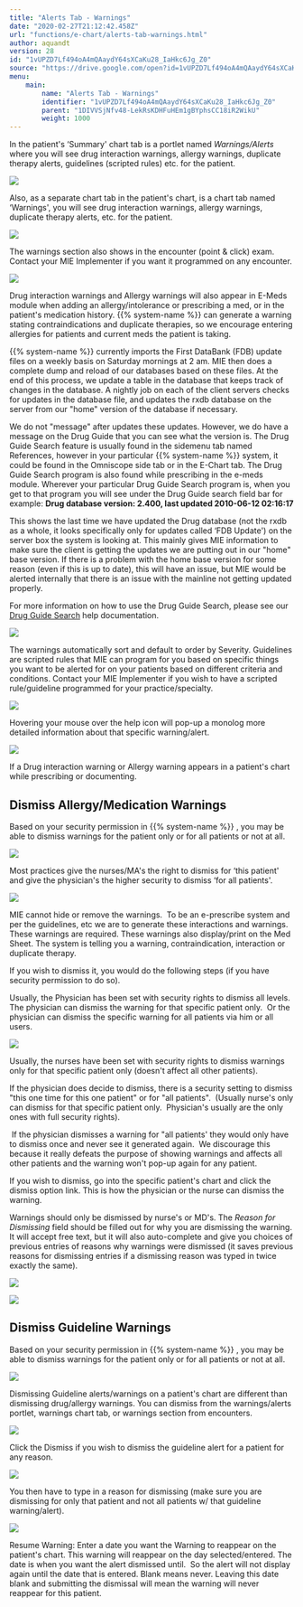 ```yaml
---
title: "Alerts Tab - Warnings"
date: "2020-02-27T21:12:42.458Z"
url: "functions/e-chart/alerts-tab-warnings.html"
author: aquandt
version: 28
id: "1vUPZD7Lf494oA4mQAaydY64sXCaKu28_IaHkc6Jg_Z0"
source: "https://drive.google.com/open?id=1vUPZD7Lf494oA4mQAaydY64sXCaKu28_IaHkc6Jg_Z0"
menu:
    main:
        name: "Alerts Tab - Warnings"
        identifier: "1vUPZD7Lf494oA4mQAaydY64sXCaKu28_IaHkc6Jg_Z0"
        parent: "1DIVVSjNfv48-LekRsKDHFuHEm1gBYphsCC18iR2WikU"
        weight: 1000
---
```

In the patient's ‘Summary' chart tab is a portlet named *Warnings/Alerts* where you will see drug interaction warnings, allergy warnings, duplicate therapy alerts, guidelines (scripted rules) etc. for the patient.

![](alerts-tab-warnings.images/image1.png)

Also, as a separate chart tab in the patient's chart, is a chart tab named ‘Warnings', you will see drug interaction warnings, allergy warnings, duplicate therapy alerts, etc. for the patient.

![](alerts-tab-warnings.images/image3.png)

The warnings section also shows in the encounter (point & click) exam. Contact your MIE Implementer if you want it programmed on any encounter.

![](https://lh4.googleusercontent.com/NExtGMv254me4suEz1BGU7Yk8Uvq0Dtgo9H7sDd8pvbAgdFmA-N9kOitMwDI61p1iNR1bz9dO12Do9PwmfSRtQfu0TdJG9ru2D_CoB-w0i0XGZXH4ycUa-88CBqJ4oYC06VDL-8sOmnriInq0A)

Drug interaction warnings and Allergy warnings will also appear in E-Meds module when adding an allergy/intolerance or prescribing a med, or in the patient's medication history. {{% system-name %}} can generate a warning stating contraindications and duplicate therapies, so we encourage entering allergies for patients and current meds the patient is taking.

{{% system-name %}} currently imports the First DataBank (FDB) update files on a weekly basis on Saturday mornings at 2 am. MIE then does a complete dump and reload of our databases based on these files. At the end of this process, we update a table in the database that keeps track of changes in the database. A nightly job on each of the client servers checks for updates in the database file, and updates the rxdb database on the server from our "home" version of the database if necessary.

We do not "message" after updates these updates. However, we do have a message on the Drug Guide that you can see what the version is. The Drug Guide Search feature is usually found in the sidemenu tab named References, however in your particular {{% system-name %}} system, it could be found in the Omniscope side tab or in the E-Chart tab. The Drug Guide Search program is also found while prescribing in the e-meds module. Wherever your particular Drug Guide Search program is, when you get to that program you will see under the Drug Guide search field bar for example: **Drug database version: 2.400, last updated 2010-06-12 02:16:17**

This shows the last time we have updated the Drug database (not the rxdb as a whole, it looks specifically only for updates called ‘FDB Update') on the server box the system is looking at. This mainly gives MIE information to make sure the client is getting the updates we are putting out in our "home" base version. If there is a problem with the home base version for some reason (even if this is up to date), this will have an issue, but MIE would be alerted internally that there is an issue with the mainline not getting updated properly.

For more information on how to use the Drug Guide Search, please see our [Drug Guide Search](../medication-management-and-e-prescribing/drug-guide-search.html) help documentation.

![](alerts-tab-warnings.images/image4.png)

The warnings automatically sort and default to order by Severity. Guidelines are scripted rules that MIE can program for you based on specific things you want to be alerted for on your patients based on different criteria and conditions. Contact your MIE Implementer if you wish to have a scripted rule/guideline programmed for your practice/specialty.

![](alerts-tab-warnings.images/image3.png)

Hovering your mouse over the  help icon will pop-up a monolog more detailed information about that specific warning/alert.

![](alerts-tab-warnings.images/image5.png)

If a Drug interaction warning or Allergy warning appears in a patient's chart while prescribing or documenting.

## Dismiss Allergy/Medication Warnings

Based on your security permission in {{% system-name %}} , you may be able to dismiss warnings for the patient only or for all patients or not at all.

![](alerts-tab-warnings.images/image6.png)

Most practices give the nurses/MA's the right to dismiss for ‘this patient' and give the physician's the higher security to dismiss ‘for all patients'.

![](alerts-tab-warnings.images/image3.png)

MIE cannot hide or remove the warnings.  To be an e-prescribe system and per the guidelines, etc we are to generate these interactions and warnings.  These warnings are required. These warnings also display/print on the Med Sheet. The system is telling you a warning, contraindication, interaction or duplicate therapy.

If you wish to dismiss it, you would do the following steps (if you have security permission to do so).

Usually, the Physician has been set with security rights to dismiss all levels.  The physician can dismiss the warning for that specific patient only.  Or the physician can dismiss the specific warning for all patients via him or all users.

![](https://lh3.googleusercontent.com/658F06jS8jnlaLXMiytGQGU1XtJmWWd4R_joG0yPYGPTyH4rF4ALGJHwmb0iSVURQeJ5e2_DBN-byu23jS-SSWwXWR7w6dXl4kpsVvMN6mZa69pHz6-Pnm-gaEPFCLquohMzOqpa-lJgy8ccdw)

Usually, the nurses have been set with security rights to dismiss warnings only for that specific patient only (doesn't affect all other patients).

If the physician does decide to dismiss, there is a security setting to dismiss "this one time for this one patient" or for "all patients".  (Usually nurse's only can dismiss for that specific patient only.  Physician's usually are the only ones with full security rights).

 If the physician dismisses a warning for "all patients' they would only have to dismiss once and never see it generated again.  We discourage this because it really defeats the purpose of showing warnings and affects all other patients and the warning won't pop-up again for any patient.

If you wish to dismiss, go into the specific patient's chart and click the dismiss option link. This is how the physician or the nurse can dismiss the warning.

Warnings should only be dismissed by nurse's or MD's. The *Reason for Dismissing* field should be filled out for why you are dismissing the warning. It will accept free text, but it will also auto-complete and give you choices of previous entries of reasons why warnings were dismissed (it saves previous reasons for dismissing entries if a dismissing reason was typed in twice exactly the same).

![](alerts-tab-warnings.images/image1.png)

![](alerts-tab-warnings.images/image7.png)

## Dismiss Guideline Warnings

Based on your security permission in {{% system-name %}} , you may be able to dismiss warnings for the patient only or for all patients or not at all.

![](alerts-tab-warnings.images/image6.png)

Dismissing Guideline alerts/warnings on a patient's chart are different than dismissing drug/allergy warnings. You can dismiss from the warnings/alerts portlet, warnings chart tab, or warnings section from encounters.

![](alerts-tab-warnings.images/image1.png)

Click the Dismiss if you wish to dismiss the guideline alert for a patient for any reason.

![](https://lh3.googleusercontent.com/F-M_TCkAIcqvzGzfth8xQQ6hnAhMcX_OnaUbNUFkE2nQYumWeBw0ihklwAc76u-4mrQ4HW8pMAcvFbd4Qvi6gUxcHDcqKPkR9YtFESL8Gg6YmOmX_Cx5zmTgCX6RGP--Uil6ZYpFoM6rKlXywA)

You then have to type in a reason for dismissing (make sure you are dismissing for only that patient and not all patients w/ that guideline warning/alert).

![](https://lh3.googleusercontent.com/oUFdPVZjDFNLLLfvSiX2RUHapXlwWmYOM-kc5bCQMNG6ktEjsWzIfJeXL6qs6_GeW1hzq2ZUE5thwPuCPbdmd-Xmh4X9_rdJO9ogAurbsoHsQGydf6bGRmRRTtPNp5GivhWHVwtOB5a-PAd2uA)

Resume Warning: Enter a date you want the Warning to reappear on the patient's chart. This warning will reappear on the day selected/entered. The date is when you want the alert dismissed until.  So the alert will not display again until the date that is entered. Blank means never. Leaving this date blank and submitting the dismissal will mean the warning will never reappear for this patient.

